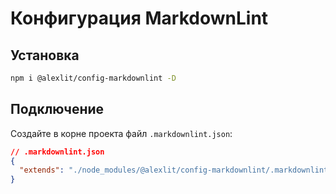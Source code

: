 # Конфигурация MarkdownLint

## Установка

```sh
npm i @alexlit/config-markdownlint -D
```

## Подключение

Создайте в корне проекта файл `.markdownlint.json`:

```json
// .markdownlint.json
{
  "extends": "./node_modules/@alexlit/config-markdownlint/.markdownlint.json"
}
```
